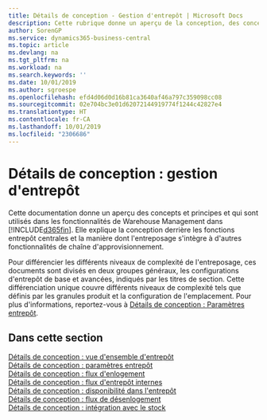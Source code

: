 ```yaml
---
title: Détails de conception - Gestion d'entrepôt | Microsoft Docs
description: Cette rubrique donne un aperçu de la conception, des concepts et des principes associés aux fonctionnalités de gestion d'entrepôt dans Business Central.
author: SorenGP
ms.service: dynamics365-business-central
ms.topic: article
ms.devlang: na
ms.tgt_pltfrm: na
ms.workload: na
ms.search.keywords: ''
ms.date: 10/01/2019
ms.author: sgroespe
ms.openlocfilehash: efd4d06d0d16b81ca3640af46a797c359098cc08
ms.sourcegitcommit: 02e704bc3e01d62072144919774f1244c42827e4
ms.translationtype: HT
ms.contentlocale: fr-CA
ms.lasthandoff: 10/01/2019
ms.locfileid: "2306686"
---
```

# <a name="design-details-warehouse-management"></a>Détails de conception : gestion d'entrepôt
Cette documentation donne un aperçu des concepts et principes et qui sont utilisés dans les fonctionnalités de Warehouse Management dans [!INCLUDE[d365fin](includes/d365fin_md.md)]. Elle explique la conception derrière les fonctions entrepôt centrales et la manière dont l'entreposage s'intègre à d'autres fonctionnalités de chaîne d'approvisionnement.  

Pour différencier les différents niveaux de complexité de l'entreposage, ces documents sont divisés en deux groupes généraux, les configurations d'entrepôt de base et avancées, indiqués par les titres de section. Cette différenciation unique couvre différents niveaux de complexité tels que définis par les granules produit et la configuration de l'emplacement. Pour plus d'informations, reportez\-vous à [Détails de conception : Paramètres entrepôt](design-details-warehouse-setup.md).  

## <a name="in-this-section"></a>Dans cette section  
[Détails de conception : vue d'ensemble d'entrepôt](design-details-warehouse-overview.md)  
[Détails de conception : paramètres entrepôt](design-details-warehouse-setup.md)  
[Détails de conception : flux d'enlogement](design-details-inbound-warehouse-flow.md)  
[Détails de conception : flux d'entrepôt internes](design-details-internal-warehouse-flows.md)  
[Détails de conception : disponibilité dans l'entrepôt](design-details-availability-in-the-warehouse.md)  
[Détails de conception : flux de désenlogement](design-details-outbound-warehouse-flow.md)  
[Détails de conception : intégration avec le stock](design-details-integration-with-inventory.md)
